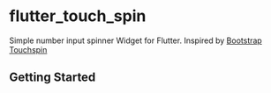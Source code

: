 # flutter_touch_spin

Simple number input spinner Widget for Flutter. Inspired by [Bootstrap Touchspin](https://www.virtuosoft.eu/code/bootstrap-touchspin/)

## Getting Started

